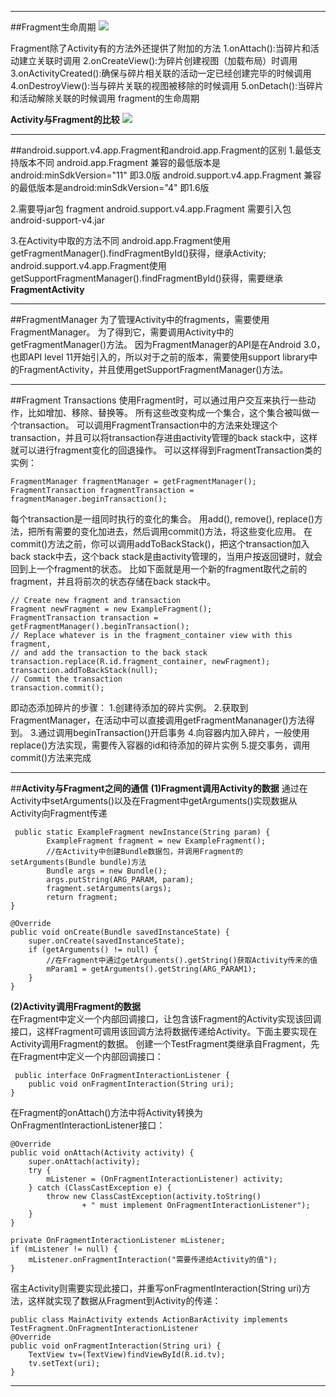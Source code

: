 ----------
##Fragment生命周期
![](https://leanote.com/api/file/getImage?fileId=56bc1358ab64416aa0003d5c)

Fragment除了Activity有的方法外还提供了附加的方法
1.onAttach():当碎片和活动建立关联时调用
2.onCreateView():为碎片创建视图（加载布局）时调用
3.onActivityCreated():确保与碎片相关联的活动一定已经创建完毕的时候调用
4.onDestroyView():当与碎片关联的视图被移除的时候调用
5.onDetach():当碎片和活动解除关联的时候调用 fragment的生命周期

**Activity与Fragment的比较**
![](https://leanote.com/api/file/getImage?fileId=56bc1358ab64416aa0003d5b)

----------

##android.support.v4.app.Fragment和android.app.Fragment的区别
1.最低支持版本不同
android.app.Fragment 兼容的最低版本是android:minSdkVersion="11" 即3.0版
android.support.v4.app.Fragment 兼容的最低版本是android:minSdkVersion="4" 即1.6版

2.需要导jar包
fragment android.support.v4.app.Fragment 需要引入包android-support-v4.jar

3.在Activity中取的方法不同
android.app.Fragment使用getFragmentManager().findFragmentById()获得，继承Activity;
android.support.v4.app.Fragment使用getSupportFragmentManager().findFragmentById()获得，需要继承**FragmentActivity**

----------
##FragmentManager
为了管理Activity中的fragments，需要使用FragmentManager。
为了得到它，需要调用Activity中的getFragmentManager()方法。
因为FragmentManager的API是在Android 3.0，也即API level 11开始引入的，所以对于之前的版本，需要使用support library中的FragmentActivity，并且使用getSupportFragmentManager()方法。

----------


##Fragment Transactions
使用Fragment时，可以通过用户交互来执行一些动作，比如增加、移除、替换等。
所有这些改变构成一个集合，这个集合被叫做一个transaction。
可以调用FragmentTransaction中的方法来处理这个transaction，并且可以将transaction存进由activity管理的back stack中，这样就可以进行fragment变化的回退操作。
可以这样得到FragmentTransaction类的实例：　

    FragmentManager fragmentManager = getFragmentManager();
    FragmentTransaction fragmentTransaction = fragmentManager.beginTransaction();

每个transaction是一组同时执行的变化的集合。
用add(), remove(), replace()方法，把所有需要的变化加进去，然后调用commit()方法，将这些变化应用。
在commit()方法之前，你可以调用addToBackStack()，把这个transaction加入back stack中去，这个back stack是由activity管理的，当用户按返回键时，就会回到上一个fragment的状态。
比如下面就是用一个新的fragment取代之前的fragment，并且将前次的状态存储在back stack中。

    // Create new fragment and transaction
    Fragment newFragment = new ExampleFragment();
    FragmentTransaction transaction = getFragmentManager().beginTransaction();
    // Replace whatever is in the fragment_container view with this fragment,
    // and add the transaction to the back stack
    transaction.replace(R.id.fragment_container, newFragment);
    transaction.addToBackStack(null);
    // Commit the transaction
    transaction.commit();
即动态添加碎片的步骤：
1.创建待添加的碎片实例。
2.获取到FragmentManager，在活动中可以直接调用getFragmentMananager()方法得到。
3.通过调用beginTransaction()开启事务
4.向容器内加入碎片，一般使用replace()方法实现，需要传入容器的id和待添加的碎片实例
5.提交事务，调用commit()方法来完成

----------


##**Activity与Fragment之间的通信**
**(1)Fragment调用Activity的数据**
通过在Activity中setArguments()以及在Fragment中getArguments()实现数据从Activity向Fragment传递

     public static ExampleFragment newInstance(String param) {
            ExampleFragment fragment = new ExampleFragment();
            //在Activity中创建Bundle数据包，并调用Fragment的setArguments(Bundle bundle)方法
            Bundle args = new Bundle();
            args.putString(ARG_PARAM, param);
            fragment.setArguments(args);
            return fragment;
    }
     
    @Override
    public void onCreate(Bundle savedInstanceState) {
        super.onCreate(savedInstanceState);
        if (getArguments() != null) {
            //在Fragment中通过getArguments().getString()获取Activity传来的值
            mParam1 = getArguments().getString(ARG_PARAM1);
        }
    }
**(2)Activity调用Fragment的数据**        
在Fragment中定义一个内部回调接口，让包含该Fragment的Activity实现该回调接口，这样Fragment可调用该回调方法将数据传递给Activity。下面主要实现在Activity调用Fragment的数据。
创建一个TestFragment类继承自Fragment，先在Fragment中定义一个内部回调接口：

     public interface OnFragmentInteractionListener {
        public void onFragmentInteraction(String uri);
    }
在Fragment的onAttach()方法中将Activity转换为OnFragmentInteractionListener接口：

    @Override
    public void onAttach(Activity activity) {
        super.onAttach(activity);
        try {
            mListener = (OnFragmentInteractionListener) activity;
        } catch (ClassCastException e) {
            throw new ClassCastException(activity.toString()
                    + " must implement OnFragmentInteractionListener");
        }
    }
    
    private OnFragmentInteractionListener mListener;
    if (mListener != null) {
        mListener.onFragmentInteraction("需要传递给Activity的值");
    }

宿主Activity则需要实现此接口，并重写onFragmentInteraction(String uri)方法，这样就实现了数据从Fragment到Activity的传递：

    public class MainActivity extends ActionBarActivity implements TestFragment.OnFragmentInteractionListener
    @Override
    public void onFragmentInteraction(String uri) {
        TextView tv=(TextView)findViewById(R.id.tv);
        tv.setText(uri);
    }

----------



